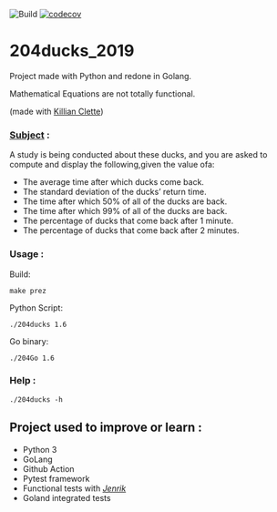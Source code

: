 ![Build](https://github.com/Encorpluptit/204ducks_2019/workflows/Build/badge.svg)
[![codecov](https://codecov.io/gh/Encorpluptit/204ducks_2019/branch/master/graph/badge.svg?token=Y18W92G3AM)](https://codecov.io/gh/Encorpluptit/204ducks_2019)


# 204ducks_2019

Project made with Python and redone in Golang.

Mathematical Equations are not totally functional.

(made with [Killian Clette](https://github.com/Skerilyo))

### [Subject](Project/B-MAT-400_204ducks.pdf) :
A study is being conducted about these ducks, and you are asked to compute and display the following,given the value ofa:
 - The average time after which ducks come back.
 - The standard deviation of the ducks’ return time.
 - The time after which 50% of all of the ducks are back.
 - The time after which 99% of all of the ducks are back.
 - The percentage of ducks that come back after 1 minute.
 - The percentage of ducks that come back after 2 minutes.

### Usage :

Build:

    make prez

Python Script:

    ./204ducks 1.6

Go binary:

    ./204Go 1.6

### Help :
    ./204ducks -h

## Project used to improve or learn :
 - Python 3
 - GoLang
 - Github Action
 - Pytest framework
 - Functional tests with *[Jenrik](https://github.com/Yohannfra/JenRik)*
 - Goland integrated tests
